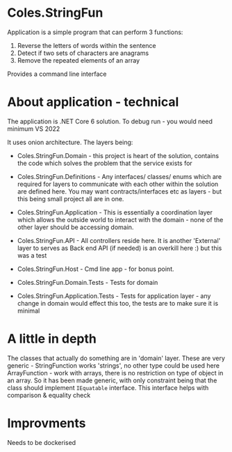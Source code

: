# Coles.StringFun

Application is a simple program that can perform 3 functions:

1. Reverse the letters of words within the sentence
2. Detect if two sets of characters are anagrams
3. Remove the repeated elements of an array


Provides a command line interface


# About application - technical

The application is .NET Core 6 solution. To debug run - you would need minimum VS 2022

It uses onion architecture. The layers being: 

 - Coles.StringFun.Domain - this project is heart of the solution, contains the code which solves the problem that the service exists for

 - Coles.StringFun.Definitions - Any interfaces/ classes/ enums which are required for layers to communicate with each other within the solution are defined here. You may want contracts/interfaces etc as layers - but this being small project all are in one. 
 
 - Coles.StringFun.Application - This is essentially a coordination layer which allows the outside world to interact with the domain - none of the other layer should be accessing domain.

 - Coles.StringFun.API - All controllers reside here. It is another 'External' layer to serves as Back end API (if needed) is an overkill here :) but this was a test

 - Coles.StringFun.Host - Cmd line app - for bonus point.

 - Coles.StringFun.Domain.Tests - Tests for domain

 - Coles.StringFun.Application.Tests - Tests for application layer - any change in domain would effect this too, the tests are to make sure it is minimal 

# A little in depth 

The classes that actually do something are in 'domain' layer. 
These are very generic - 
	StringFunction works 'strings', no other type could be used here 
	ArrayFunction - work with arrays, there is no restriction on type of object in an array. So it has been made generic, with only constraint being that the class should implement `IEquatable` interface. This interface helps with comparison & equality check   


# Improvments 
Needs to be dockerised


